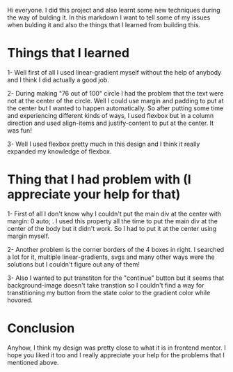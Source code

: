 Hi everyone. I did this project and also
learnt some new techniques during the way
of bulding it. In this markdown I want to
tell some of my issues when bulding it
and also the things that I learned from
building this.

# Things that I learned

1- Well first of all I used linear-gradient myself without
the help of anybody and I think I did actually a good job.

2- During making "76 out of 100" circle I had the problem
that the text were not at the center of the circle. Well
I could use margin and padding to put at the center but I
wanted to happen automatically. So after putting some time
and experiencing different kinds of ways, I used flexbox but
in a column direction and used align-items and justify-content
to put at the center. It was fun!

3- Well I used flexbox pretty much in this design and I think
it really expanded my knowledge of flexbox.

# Thing that I had problem with (I appreciate your help for that)

1- First of all I don't know why I couldn't put the main div at
the center with margin: 0 auto; . I used this property all the time
to put the main div at the center of the body but it didn't work. So
I had to put it at the center using margin myself.

2- Another problem is the corner borders of the 4 boxes in right.
I searched a lot for it, multiple linear-gradients, svgs and many
other ways were the solutions but I couldn't figure out any of them!

3- Also I wanted to put transtiton for the "continue" button but it
seems that background-image doesn't take transtion so I couldn't find
a way for transtitioning my button from the state color to the gradient
color while hovored.

# Conclusion

Anyhow, I think my design was pretty close to what it is in frontend mentor.
I hope you liked it too and I really appreciate your help for the problems
that I mentioned above.
